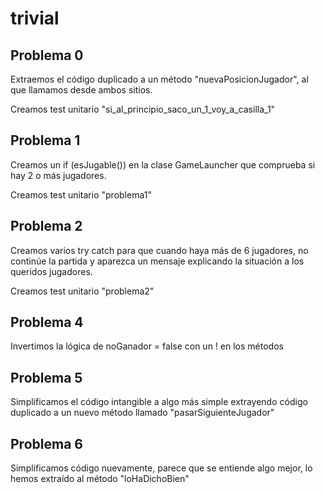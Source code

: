 # trivial

## Problema 0

Extraemos el código duplicado a un método "nuevaPosicionJugador",
al que llamamos desde ambos sitios.

Creamos test unitario "si_al_principio_saco_un_1_voy_a_casilla_1"

## Problema 1
Creamos un if (esJugable()) en la clase GameLauncher que comprueba
si hay 2 o más jugadores.

Creamos test unitario "problema1"

## Problema 2
Creamos varios try catch para que cuando haya más de 6 jugadores, 
no continúe la partida y aparezca un mensaje explicando la situación
a los queridos jugadores.

Creamos test unitario "problema2"

## Problema 4
Invertimos la lógica de noGanador = false con un ! en los métodos

## Problema 5
Simplificamos el código intangible a algo más simple extrayendo
código duplicado a un nuevo método llamado "pasarSiguienteJugador"

## Problema 6
Simplificamos código nuevamente, parece que se entiende algo mejor,
lo hemos extraído al método "loHaDichoBien"

